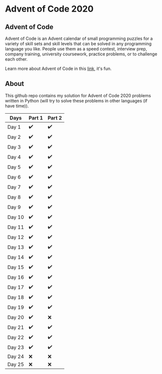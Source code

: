 # Advent of Code 2020

## Advent of Code
Advent of Code is an Advent calendar of small programming puzzles for a variety 
of skill sets and skill levels that can be solved in any programming language 
you like. People use them as a speed contest, interview prep, company training, 
university coursework, practice problems, or to challenge each other.

Learn more about Advent of Code in this [link](https://adventofcode.com/), it's 
fun.

## About
This github repo contains my solution for Advent of Code 2020 problems written in 
Python (will try to solve these problems in other languages (if have time)).

Days | Part 1 | Part 2
--- | --- | --- 
Day 1 | :heavy_check_mark: | :heavy_check_mark:
Day 2 | :heavy_check_mark: | :heavy_check_mark:
Day 3 | :heavy_check_mark: | :heavy_check_mark:
Day 4 | :heavy_check_mark: | :heavy_check_mark:
Day 5 | :heavy_check_mark: | :heavy_check_mark:
Day 6 | :heavy_check_mark: | :heavy_check_mark:
Day 7 | :heavy_check_mark: | :heavy_check_mark:
Day 8 | :heavy_check_mark: | :heavy_check_mark:
Day 9 | :heavy_check_mark: | :heavy_check_mark:
Day 10 | :heavy_check_mark: | :heavy_check_mark:
Day 11 | :heavy_check_mark: | :heavy_check_mark:
Day 12 | :heavy_check_mark: | :heavy_check_mark:
Day 13 | :heavy_check_mark: | :heavy_check_mark:
Day 14 | :heavy_check_mark: | :heavy_check_mark:
Day 15 | :heavy_check_mark: | :heavy_check_mark:
Day 16 | :heavy_check_mark: | :heavy_check_mark:
Day 17 | :heavy_check_mark: | :heavy_check_mark:
Day 18 | :heavy_check_mark: | :heavy_check_mark:
Day 19 | :heavy_check_mark: | :heavy_check_mark:
Day 20 | :heavy_check_mark: | :x:
Day 21 | :heavy_check_mark: | :heavy_check_mark:
Day 22 | :heavy_check_mark: | :heavy_check_mark:
Day 23 | :heavy_check_mark: | :heavy_check_mark:
Day 24 | :x: | :x:
Day 25 | :x: | :x:
